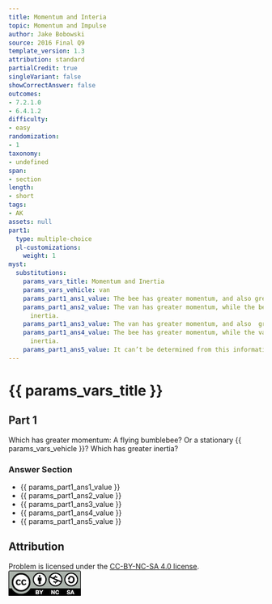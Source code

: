 ```yaml
---
title: Momentum and Interia
topic: Momentum and Impulse
author: Jake Bobowski
source: 2016 Final Q9
template_version: 1.3
attribution: standard
partialCredit: true
singleVariant: false
showCorrectAnswer: false
outcomes:
- 7.2.1.0
- 6.4.1.2
difficulty:
- easy
randomization:
- 1
taxonomy:
- undefined
span:
- section
length:
- short
tags:
- AK
assets: null
part1:
  type: multiple-choice
  pl-customizations:
    weight: 1
myst:
  substitutions:
    params_vars_title: Momentum and Inertia
    params_vars_vehicle: van
    params_part1_ans1_value: The bee has greater momentum, and also greater inertia.
    params_part1_ans2_value: The van has greater momentum, while the bee has greater
      inertia.
    params_part1_ans3_value: The van has greater momentum, and also  greater inertia.
    params_part1_ans4_value: The bee has greater momentum, while the van has greater
      inertia.
    params_part1_ans5_value: It can’t be determined from this information.
---
```

# {{ params_vars_title }}

## Part 1

Which has greater momentum: A flying bumblebee? Or a stationary {{ params_vars_vehicle }}? Which has greater inertia?

### Answer Section

- {{ params_part1_ans1_value }}
- {{ params_part1_ans2_value }}
- {{ params_part1_ans3_value }}
- {{ params_part1_ans4_value }}
- {{ params_part1_ans5_value }}

## Attribution

Problem is licensed under the [CC-BY-NC-SA 4.0 license](https://creativecommons.org/licenses/by-nc-sa/4.0/).<br> ![The Creative Commons 4.0 license requiring attribution-BY, non-commercial-NC, and share-alike-SA license.](https://raw.githubusercontent.com/firasm/bits/master/by-nc-sa.png)